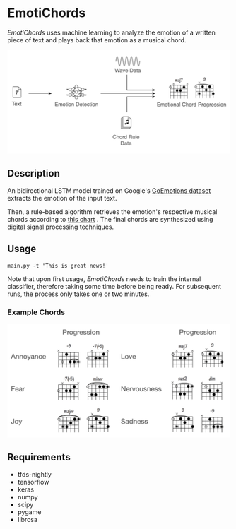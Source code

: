 # EmotiChords

*EmotiChords* uses machine learning to analyze the emotion of a written piece of text and plays back that emotion as a
musical chord.

![](diagrams/emotichords.png)


## Description

An bidirectional LSTM model trained on Google's
[GoEmotions dataset](https://www.tensorflow.org/datasets/catalog/goemotions)
extracts the emotion of the input text.

Then, a rule-based algorithm retrieves the emotion's respective musical chords according to
[this chart](https://preview.redd.it/7f94b4mkuyy21.jpg?width=4398&format=pjpg&auto=webp&s=39a10b4467f605ca01f2c3f3e82c8923a95f1baf)
. The final chords are synthesized using digital signal processing techniques.

## Usage

    main.py -t 'This is great news!'

Note that upon first usage, *EmotiChords* needs to train the internal classifier,
therefore taking some time before being ready.
For subsequent runs, the process only takes one or two minutes.


### Example Chords

![](diagrams/chords.png)

## Requirements

- tfds-nightly
- tensorflow
- keras
- numpy
- scipy
- pygame
- librosa


